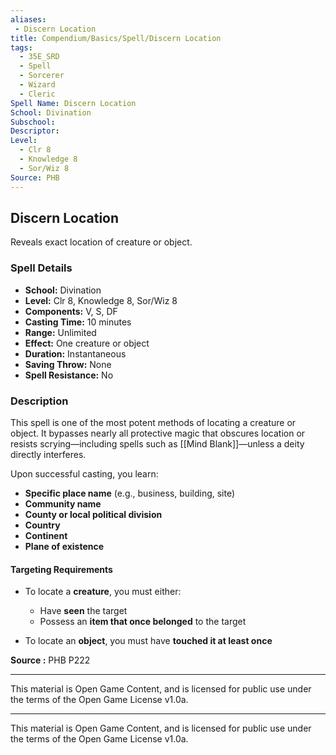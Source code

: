 ```yaml
---
aliases:
 - Discern Location
title: Compendium/Basics/Spell/Discern Location
tags:
  - 35E_SRD
  - Spell
  - Sorcerer
  - Wizard
  - Cleric
Spell Name: Discern Location
School: Divination
Subschool: 
Descriptor: 
Level:
  - Clr 8
  - Knowledge 8
  - Sor/Wiz 8
Source: PHB
---
```


## Discern Location

Reveals exact location of creature or object.

### Spell Details

- **School:** Divination  
- **Level:** Clr 8, Knowledge 8, Sor/Wiz 8  
- **Components:** V, S, DF  
- **Casting Time:** 10 minutes  
- **Range:** Unlimited  
- **Effect:** One creature or object  
- **Duration:** Instantaneous  
- **Saving Throw:** None  
- **Spell Resistance:** No  

### Description

This spell is one of the most potent methods of locating a creature or object. It bypasses nearly all protective magic that obscures location or resists scrying—including spells such as [[Mind Blank]]—unless a deity directly interferes.

Upon successful casting, you learn:
- **Specific place name** (e.g., business, building, site)
- **Community name**
- **County or local political division**
- **Country**
- **Continent**
- **Plane of existence**

#### Targeting Requirements

- To locate a **creature**, you must either:
  - Have **seen** the target  
  - Possess an **item that once belonged** to the target

- To locate an **object**, you must have **touched it at least once**


**Source :** PHB P222

---

This material is Open Game Content, and is licensed for public use under  
the terms of the Open Game License v1.0a.

---

This material is Open Game Content, and is licensed for public use under the terms of the Open Game License v1.0a.
